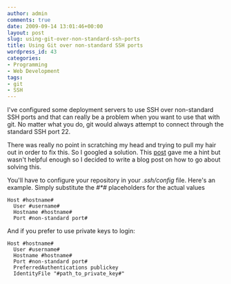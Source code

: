 ```yaml
---
author: admin
comments: true
date: 2009-09-14 13:01:46+00:00
layout: post
slug: using-git-over-non-standard-ssh-ports
title: Using Git over non-standard SSH ports
wordpress_id: 43
categories:
- Programming
- Web Development
tags:
- git
- SSH
---
```


I've configured some deployment servers to use SSH over non-standard SSH ports and that can really be a problem when you want to use that with git. No matter what you do, git would always attempt to connect through the standard SSH port 22.

There was really no point in scratching my head and trying to pull my hair out in order to fix this. So I googled a solution. This [post](http://infovore.org/archives/2008/10/13/pulling-from-git-over-a-non-standard-ssh-port/) gave me a hint but wasn't helpful enough so I decided to write a blog post on how to go about solving this.

You'll have to configure your repository in your _.ssh/config_ file. Here's an example. Simply substitute the _#*#_ placeholders for the actual values


    
    
    Host #hostname#
      User #username#
      Hostname #hostname#
      Port #non-standard port#
    



And if you prefer to use private keys to login:


    
    
    Host #hostname#
      User #username#
      Hostname #hostname#
      Port #non-standard port#
      PreferredAuthentications publickey
      IdentityFile "#path_to_private_key#"
    
